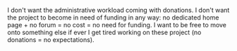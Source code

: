 I don't want the administrative workload coming with donations. I don't want the project to become in need of funding in any way: no dedicated home page + no forum = no cost = no need for funding. I want to be free to move onto something else if ever I get tired working on these project (no donations = no expectations).